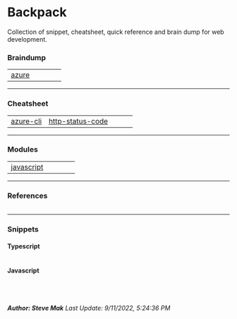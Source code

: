# Backpack

Collection of snippet, cheatsheet, quick reference and brain dump for web development.

### Braindump
| | | | | |
| - | - | - | - | - |
| [azure](https://github.com/ssmak/backpack/blob/main/braindump/azure.md) |
---
### Cheatsheet
| | | | | |
| - | - | - | - | - |
| [azure-cli](https://github.com/ssmak/backpack/blob/main/cheatsheets/azure-cli.md) | [http-status-code](https://github.com/ssmak/backpack/blob/main/cheatsheets/http-status-code.md) |
---
### Modules
| | | | | |
| - | - | - | - | - |
| [javascript](https://github.com/ssmak/backpack/blob/main/modules/javascript.md) |
---
### References
| | | | | |
| - | - | - | - | - |
---
### Snippets
#### Typescript
| | | | | |
| - | - | - | - | - |
#### Javascript
| | | | | |
| - | - | - | - | - |

<br /><br />
**_Author: Steve Mak_**
_Last Update: 9/11/2022, 5:24:36 PM_
